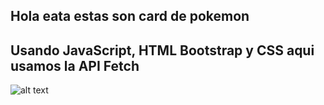 ## Hola eata estas son card de pokemon
## Usando JavaScript, HTML Bootstrap y CSS aqui usamos la API Fetch 

![alt text](.Asincronismo/assets/img/image.png)